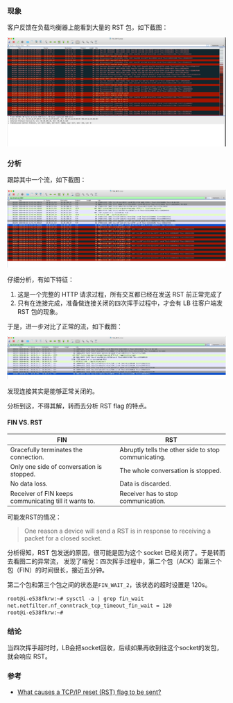 
### 现象

客户反馈在负载均衡器上能看到大量的 RST 包，如下截图：

![大量 RST 包的现象](问题排查：haproxy会发送大量的RST包给客户端01.jpg)

### 分析

跟踪其中一个流，如下截图：

![跟踪其中一个异常流](问题排查：haproxy会发送大量的RST包给客户端02.jpg)

仔细分析，有如下特征：

1. 这是一个完整的 HTTP 请求过程，所有交互都已经在发送 RST 前正常完成了
2. 只有在连接完成，准备做连接关闭的四次挥手过程中，才会有 LB 往客户端发 RST 包的现象。

于是，进一步对比了正常的流，如下截图：

![跟踪其中一个正常流](问题排查：haproxy会发送大量的RST包给客户端03.jpg)

发现连接其实是能够正常关闭的。

分析到这，不得其解，转而去分析 RST flag 的特点。

#### FIN VS. RST

|FIN|RST|
|--|--|
|Gracefully terminates the connection.|Abruptly tells the other side to stop communicating.|
|Only one side of conversation is stopped.|The whole conversation is stopped.|
|No data loss.|Data is discarded.|
|Receiver of FIN keeps communicating till it wants to.|Receiver has to stop communication.|

可能发RST的情况：

> One reason a device will send a RST is in response to receiving a packet for a closed socket.

分析得知，RST 包发送的原因，很可能是因为这个 socket 已经关闭了。于是转而去看图二的异常流，
发现了端倪：四次挥手过程中，第二个包（ACK）距第三个包（FIN）的时间很长，接近五分钟。

第二个包和第三个包之间的状态是`FIN_WAIT_2`，该状态的超时设置是 120s。

```
root@i-e538fkrw:~# sysctl -a | grep fin_wait
net.netfilter.nf_conntrack_tcp_timeout_fin_wait = 120
root@i-e538fkrw:~#
```

### 结论

当四次挥手超时时，LB会把socket回收，后续如果再收到往这个socket的发包，就会响应 RST。

### 参考

* [What causes a TCP/IP reset (RST) flag to be sent?](https://stackoverflow.com/questions/251243/what-causes-a-tcp-ip-reset-rst-flag-to-be-sent)
